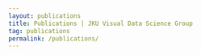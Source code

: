 ```yaml
---
layout: publications
title: Publications | JKU Visual Data Science Group
tag: publications
permalink: /publications/
---
```

